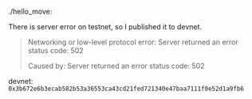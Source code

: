 
./hello_move:

There is server error on testnet, so I published it to devnet.

> Networking or low-level protocol error: Server returned an error status code: 502
> 
> Caused by:
>     Server returned an error status code: 502


devnet: `0x3b672e6b3ecab582b53a36553ca43cd21fed721340e47baa7111f0e52d1a9fb6`
